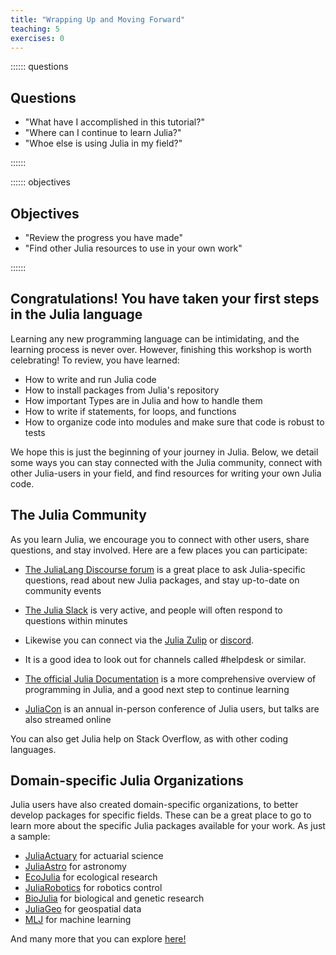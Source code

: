 ```yaml
---
title: "Wrapping Up and Moving Forward"
teaching: 5
exercises: 0
---
```


:::::: questions

## Questions

  - "What have I accomplished in this tutorial?"
  - "Where can I continue to learn Julia?"
  - "Whoe else is using Julia in my field?"

::::::

:::::: objectives

## Objectives

  - "Review the progress you have made"
  - "Find other Julia resources to use in your own work"

::::::

## Congratulations! You have taken your first steps in the Julia language

Learning any new programming language can be intimidating, and the learning process is never over. However, finishing this workshop is worth celebrating! To review, you have learned:

- How to write and run Julia code
- How to install packages from Julia's repository
- How important Types are in Julia and how to handle them
- How to write if statements, for loops, and functions
- How to organize code into modules and make sure that code is robust to tests

We hope this is just the beginning of your journey in Julia. Below, we detail some ways you can stay connected with the Julia community, connect with other Julia-users in your field, and find resources for writing your own Julia code.

## The Julia Community

As you learn Julia, we encourage you to connect with other users, share questions, and stay involved. Here are a few places you can participate:

- [The JuliaLang Discourse forum](https://discourse.julialang.org/) is a great place to ask Julia-specific questions, read about new Julia packages, and stay up-to-date on community events

- [The Julia Slack](https://julialang.org/slack/) is very active, and people will often respond to questions within minutes
- Likewise you can connect via the [Julia Zulip](https://julialang.zulipchat.com) or [discord](https://discord.com/invite/C5h9D4j).
- It is a good idea to look out for channels called \#helpdesk or similar.

- [The official Julia Documentation](https://docs.julialang.org/en/v1/) is a more comprehensive overview of programming in Julia, and a good next step to continue learning

- [JuliaCon](https://juliacon.org/2023/) is an annual in-person conference of Julia users, but talks are also streamed online

You can also get Julia help on Stack Overflow, as with other coding languages.

## Domain-specific Julia Organizations

Julia users have also created domain-specific organizations, to better develop packages for specific fields. These can be a great place to go to learn more about the specific Julia packages available for your work. As just a sample:

- [JuliaActuary](https://juliaactuary.org/) for actuarial science
- [JuliaAstro](http://juliaastro.org/dev/index.html) for astronomy
- [EcoJulia](https://ecojulia.org/) for ecological research
- [JuliaRobotics](https://juliarobotics.org/) for robotics control
- [BioJulia](https://biojulia.dev/) for biological and genetic research
- [JuliaGeo](https://juliageo.org/) for geospatial data
- [MLJ](https://juliapackages.com/p/mlj) for machine learning

And many more that you can explore [here!](https://julialang.org/community/organizations/)


